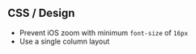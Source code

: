 ## CSS / Design

- Prevent iOS zoom with minimum `font-size` of `16px`
- Use a single column layout
